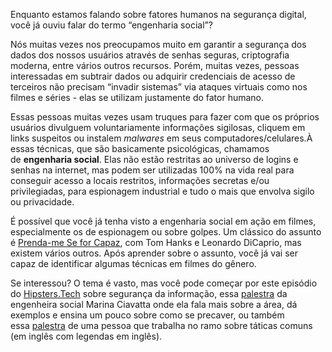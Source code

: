 Enquanto estamos falando sobre fatores humanos na segurança digital, você já ouviu falar do termo “engenharia social”?

Nós muitas vezes nos preocupamos muito em garantir a segurança dos dados dos nossos usuários através de senhas seguras, criptografia moderna, entre vários outros recursos. Porém, muitas vezes, pessoas interessadas em subtrair dados ou adquirir credenciais de acesso de terceiros não precisam “invadir sistemas” via ataques virtuais como nos filmes e séries - elas se utilizam justamente do fator humano.

Essas pessoas muitas vezes usam truques para fazer com que os próprios usuários divulguem voluntariamente informações sigilosas, cliquem em links suspeitos ou instalem _malwares_ em seus computadores/celulares.À essas técnicas, que são basicamente psicológicas, chamamos de **engenharia social**. Elas não estão restritas ao universo de logins e senhas na internet, mas podem ser utilizadas 100% na vida real para conseguir acesso a locais restritos, informações secretas e/ou privilegiadas, para espionagem industrial e tudo o mais que envolva sigilo ou privacidade.

É possível que você já tenha visto a engenharia social em ação em filmes, especialmente os de espionagem ou sobre golpes. Um clássico do assunto é [Prenda-me Se for Capaz](https://www.adorocinema.com/filmes/filme-35973/), com Tom Hanks e Leonardo DiCaprio, mas existem vários outros. Após aprender sobre o assunto, você já vai ser capaz de identificar algumas técnicas em filmes do gênero.

Se interessou? O tema é vasto, mas você pode começar por este episódio do [Hipsters.Tech](https://www.hipsters.tech/seguranca-da-informacao-muito-alem-do-telegram-hipsters-159/) sobre segurança da informação, essa [palestra](https://youtu.be/SHiaVrIZD2w) da engenheira social Marina Ciavatta onde ela fala mais sobre a área, dá exemplos e ensina um pouco sobre como se precaver, ou também essa [palestra](https://www.youtube.com/watch?v=rnmcRTnTNC8) de uma pessoa que trabalha no ramo sobre táticas comuns (em inglês com legendas em inglês).